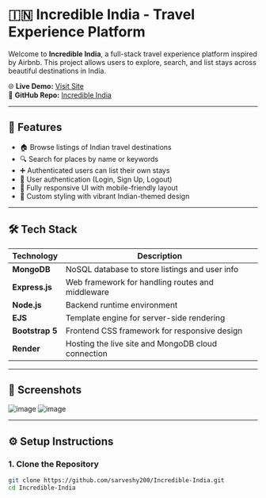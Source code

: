 # 🇮🇳 Incredible India - Travel Experience Platform

Welcome to **Incredible India**, a full-stack travel experience platform inspired by Airbnb. This project allows users to explore, search, and list stays across beautiful destinations in India.

🌐 **Live Demo:** [Visit Site](https://airbnb-clone-vgfq.onrender.com/listings)  
📂 **GitHub Repo:** [Incredible India](https://github.com/sarveshy200/Incredible-India.git)

---

## 🚀 Features

- 🏠 Browse listings of Indian travel destinations
- 🔍 Search for places by name or keywords
- ➕ Authenticated users can list their own stays
- 🔐 User authentication (Login, Sign Up, Logout)
- 📱 Fully responsive UI with mobile-friendly layout
- 🌈 Custom styling with vibrant Indian-themed design

---

## 🛠️ Tech Stack

| Technology | Description |
|------------|-------------|
| **MongoDB** | NoSQL database to store listings and user info |
| **Express.js** | Web framework for handling routes and middleware |
| **Node.js** | Backend runtime environment |
| **EJS** | Template engine for server-side rendering |
| **Bootstrap 5** | Frontend CSS framework for responsive design |
| **Render** | Hosting the live site and MongoDB cloud connection |

---

## 📸 Screenshots
![image](https://github.com/user-attachments/assets/b755dce0-9cf7-48e9-a258-d27ff518aa60)
![image](https://github.com/user-attachments/assets/28c89ad3-9c5e-4263-a322-25a791941e43)


---

## ⚙️ Setup Instructions

### 1. Clone the Repository
```bash
git clone https://github.com/sarveshy200/Incredible-India.git
cd Incredible-India
